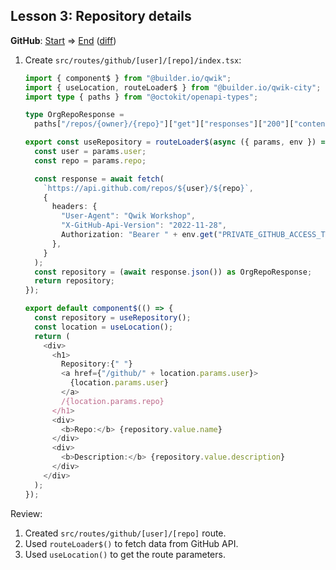 ## Lesson 3: Repository details

**GitHub**: [Start](https://github.com/mhevery/qwik-workshop/tree/lesson-2) => [End](https://github.com/mhevery/qwik-workshop/tree/lesson-3) ([diff](https://github.com/mhevery/qwik-workshop/compare/lesson-2...lesson-3))

1. Create `src/routes/github/[user]/[repo]/index.tsx`:

   ```typescript
   import { component$ } from "@builder.io/qwik";
   import { useLocation, routeLoader$ } from "@builder.io/qwik-city";
   import type { paths } from "@octokit/openapi-types";

   type OrgRepoResponse =
     paths["/repos/{owner}/{repo}"]["get"]["responses"]["200"]["content"]["application/json"];

   export const useRepository = routeLoader$(async ({ params, env }) => {
     const user = params.user;
     const repo = params.repo;

     const response = await fetch(
       `https://api.github.com/repos/${user}/${repo}`,
       {
         headers: {
           "User-Agent": "Qwik Workshop",
           "X-GitHub-Api-Version": "2022-11-28",
           Authorization: "Bearer " + env.get("PRIVATE_GITHUB_ACCESS_TOKEN"),
         },
       }
     );
     const repository = (await response.json()) as OrgRepoResponse;
     return repository;
   });

   export default component$(() => {
     const repository = useRepository();
     const location = useLocation();
     return (
       <div>
         <h1>
           Repository:{" "}
           <a href={"/github/" + location.params.user}>
             {location.params.user}
           </a>
           /{location.params.repo}
         </h1>
         <div>
           <b>Repo:</b> {repository.value.name}
         </div>
         <div>
           <b>Description:</b> {repository.value.description}
         </div>
       </div>
     );
   });
   ```

Review:

1. Created `src/routes/github/[user]/[repo]` route.
2. Used `routeLoader$()` to fetch data from GitHub API.
3. Used `useLocation()` to get the route parameters.
